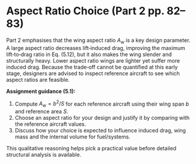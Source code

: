 # Aspect Ratio Choice (Part 2 pp. 82–83)

Part 2 emphasises that the wing aspect ratio $A_w$ is a key design parameter. A large
aspect ratio decreases lift‑induced drag, improving the maximum lift‑to‑drag ratio
in Eq. (5.12), but it also makes the wing slender and structurally heavy. Lower
aspect ratio wings are lighter yet suffer more induced drag. Because the trade‑off
cannot be quantified at this early stage, designers are advised to inspect
reference aircraft to see which aspect ratios are feasible.

**Assignment guidance (5.1):**
1. Compute $A_w=b^2/S$ for each reference aircraft using their wing span $b$ and
   reference area $S$.
2. Choose an aspect ratio for your design and justify it by comparing with the
   reference aircraft values.
3. Discuss how your choice is expected to influence induced drag, wing mass and
   the internal volume for fuel/systems.

This qualitative reasoning helps pick a practical value before detailed structural
analysis is available.
